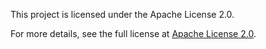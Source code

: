 This project is licensed under the Apache License 2.0. 

For more details, see the full license at [Apache License 2.0](https://www.apache.org/licenses/LICENSE-2.0).

